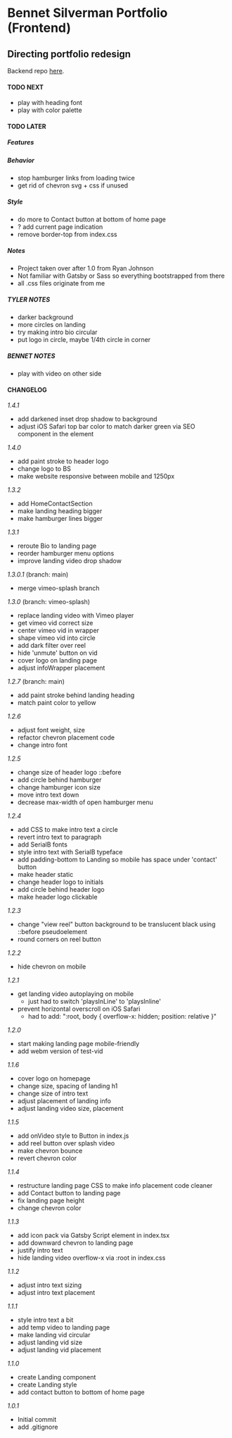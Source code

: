 # Bennet Silverman Portfolio (Frontend)

## Directing portfolio redesign

Backend repo [here](https://github.com/CutlerSheridan/bennet-silverman-backend).

#### TODO NEXT

- play with heading font
- play with color palette

#### TODO LATER

##### Features

##### Behavior

- stop hamburger links from loading twice
- get rid of chevron svg + css if unused

##### Style

- do more to Contact button at bottom of home page
- ? add current page indication
- remove border-top from index.css

##### Notes

- Project taken over after 1.0 from Ryan Johnson
- Not familiar with Gatsby or Sass so everything bootstrapped from there
- all .css files originate from me

##### TYLER NOTES

- darker background
- more circles on landing
- try making intro bio circular
- put logo in circle, maybe 1/4th circle in corner

##### BENNET NOTES

- play with video on other side

#### CHANGELOG

_1.4.1_

- add darkened inset drop shadow to background
- adjust iOS Safari top bar color to match darker green via SEO component in the <meta name='theme-color' /> element

_1.4.0_

- add paint stroke to header logo
- change logo to BS
- make website responsive between mobile and 1250px

_1.3.2_

- add HomeContactSection
- make landing heading bigger
- make hamburger lines bigger

_1.3.1_

- reroute Bio to landing page
- reorder hamburger menu options
- improve landing video drop shadow

_1.3.0.1_ (branch: main)

- merge vimeo-splash branch

_1.3.0_ (branch: vimeo-splash)

- replace landing video with Vimeo player
- get vimeo vid correct size
- center vimeo vid in wrapper
- shape vimeo vid into circle
- add dark filter over reel
- hide 'unmute' button on vid
- cover logo on landing page
- adjust infoWrapper placement

_1.2.7_ (branch: main)

- add paint stroke behind landing heading
- match paint color to yellow

_1.2.6_

- adjust font weight, size
- refactor chevron placement code
- change intro font

_1.2.5_

- change size of header logo ::before
- add circle behind hamburger
- change hamburger icon size
- move intro text down
- decrease max-width of open hamburger menu

_1.2.4_

- add CSS to make intro text a circle
- revert intro text to paragraph
- add SerialB fonts
- style intro text with SerialB typeface
- add padding-bottom to Landing so mobile has space under 'contact' button
- make header static
- change header logo to initials
- add circle behind header logo
- make header logo clickable

_1.2.3_

- change "view reel" button background to be translucent black using ::before pseudoelement
- round corners on reel button

_1.2.2_

- hide chevron on mobile

_1.2.1_

- get landing video autoplaying on mobile
  - just had to switch 'playsInLine' to 'playsInline'
- prevent horizontal overscroll on iOS Safari
  - had to add: ":root, body { overflow-x: hidden; position: relative }"

_1.2.0_

- start making landing page mobile-friendly
- add webm version of test-vid

_1.1.6_

- cover logo on homepage
- change size, spacing of landing h1
- change size of intro text
- adjust placement of landing info
- adjust landing video size, placement

_1.1.5_

- add onVideo style to Button in index.js
- add reel button over splash video
- make chevron bounce
- revert chevron color

_1.1.4_

- restructure landing page CSS to make info placement code cleaner
- add Contact button to landing page
- fix landing page height
- change chevron color

_1.1.3_

- add icon pack via Gatsby Script element in index.tsx
- add downward chevron to landing page
- justify intro text
- hide landing video overflow-x via :root in index.css

_1.1.2_

- adjust intro text sizing
- adjust intro text placement

_1.1.1_

- style intro text a bit
- add temp video to landing page
- make landing vid circular
- adjust landing vid size
- adjust landing vid placement

_1.1.0_

- create Landing component
- create Landing style
- add contact button to bottom of home page

_1.0.1_

- Initial commit
- add .gitignore
